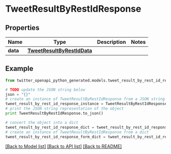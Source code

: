# TweetResultByRestIdResponse


## Properties
Name | Type | Description | Notes
------------ | ------------- | ------------- | -------------
**data** | [**TweetResultByRestIdData**](TweetResultByRestIdData.md) |  | 

## Example

```python
from twitter_openapi_python_generated.models.tweet_result_by_rest_id_response import TweetResultByRestIdResponse

# TODO update the JSON string below
json = "{}"
# create an instance of TweetResultByRestIdResponse from a JSON string
tweet_result_by_rest_id_response_instance = TweetResultByRestIdResponse.from_json(json)
# print the JSON string representation of the object
print TweetResultByRestIdResponse.to_json()

# convert the object into a dict
tweet_result_by_rest_id_response_dict = tweet_result_by_rest_id_response_instance.to_dict()
# create an instance of TweetResultByRestIdResponse from a dict
tweet_result_by_rest_id_response_form_dict = tweet_result_by_rest_id_response.from_dict(tweet_result_by_rest_id_response_dict)
```
[[Back to Model list]](../README.md#documentation-for-models) [[Back to API list]](../README.md#documentation-for-api-endpoints) [[Back to README]](../README.md)


